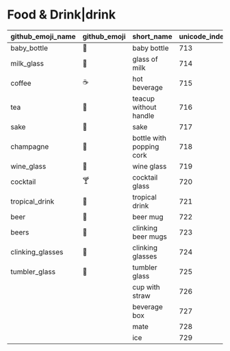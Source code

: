 # Food & Drink|drink

|github_emoji_name|github_emoji|short_name|unicode_index|
|---|---|---|---|
|baby_bottle|:baby_bottle:|baby bottle|713|
|milk_glass|:milk_glass:|glass of milk|714|
|coffee|:coffee:|hot beverage|715|
|tea|:tea:|teacup without handle|716|
|sake|:sake:|sake|717|
|champagne|:champagne:|bottle with popping cork|718|
|wine_glass|:wine_glass:|wine glass|719|
|cocktail|:cocktail:|cocktail glass|720|
|tropical_drink|:tropical_drink:|tropical drink|721|
|beer|:beer:|beer mug|722|
|beers|:beers:|clinking beer mugs|723|
|clinking_glasses|:clinking_glasses:|clinking glasses|724|
|tumbler_glass|:tumbler_glass:|tumbler glass|725|
|||cup with straw|726|
|||beverage box|727|
|||mate|728|
|||ice|729|
